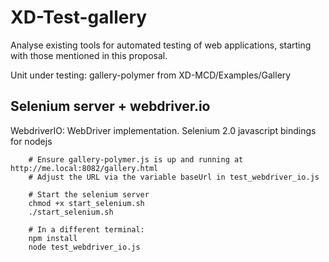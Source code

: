 # XD-Test-gallery

Analyse existing tools for automated testing of web applications, starting with those mentioned in this proposal.

Unit under testing: gallery-polymer from XD-MCD/Examples/Gallery

## Selenium server + webdriver.io

WebdriverIO: WebDriver implementation. Selenium 2.0 javascript bindings for nodejs

        # Ensure gallery-polymer.js is up and running at http://me.local:8082/gallery.html
        # Adjust the URL via the variable baseUrl in test_webdriver_io.js
        
        # Start the selenium server
        chmod +x start_selenium.sh
        ./start_selenium.sh
        
        # In a different terminal:
        npm install
        node test_webdriver_io.js

